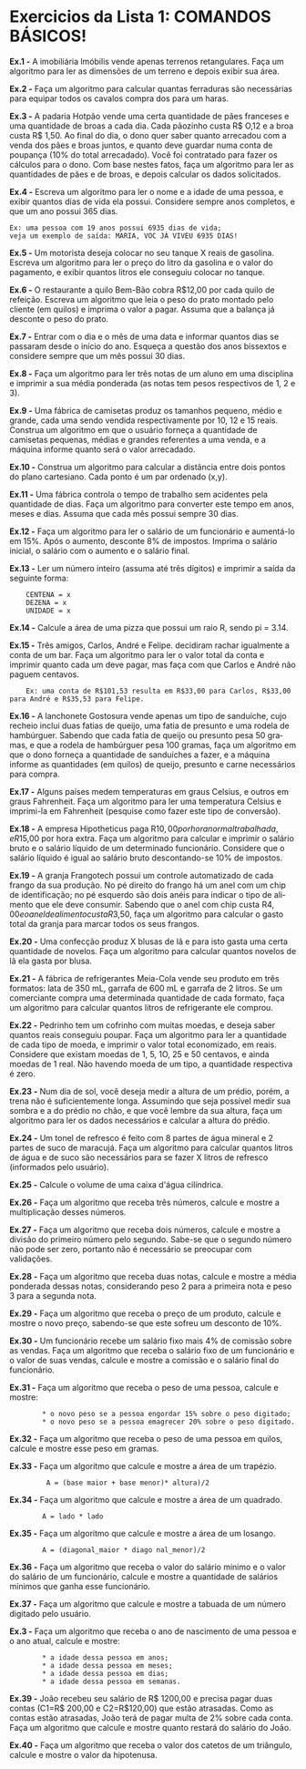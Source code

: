# Exercicios da Lista 1: COMANDOS BÁSICOS!

**Ex.1 -**  A imobiliária lmóbilis vende apenas terrenos retangulares. Faça um algoritmo para ler as dimensões de um terreno e depois exibir sua área.

**Ex.2 -**	Faça um algoritmo para calcular quantas ferraduras são necessárias para equipar todos os cavalos compra­ dos para um haras.

**Ex.3 -**	A padaria Hotpão vende uma certa quantidade de pães franceses e uma quantidade de broas a cada dia. Cada pãozinho custa R$ O,12 e a broa custa R$ 1,50. Ao final do dia, o dono quer saber quanto arrecadou com a venda dos pães e broas juntos, e quanto deve guardar numa conta de poupança (10% do total arre­cadado). Você foi contratado para fazer os cálculos para o dono. Com base nestes fatos, faça um algoritmo para ler as quantidades de pães e de broas, e depois calcular os dados solicitados.

**Ex.4 -** Escreva um algoritmo para ler o nome e a idade de uma pessoa, e exibir quantos dias de vida ela possui. Considere sempre anos completos, e que um ano possui 365 dias. 

    Ex: uma pessoa com 19 anos possui 6935 dias de vida; 
    veja um exemplo de saída: MARIA, VOC JÁ VIVEU 6935 DIAS!

**Ex.5 -**	Um motorista deseja colocar no seu tanque X reais de gasolina. Escreva um algoritmo para ler o preço do litro da gasolina e o valor do pagamento, e exibir quantos litros ele conseguiu colocar no tanque.

**Ex.6 -**	O restaurante a quilo Bem-Bão cobra R$12,00 por cada quilo de refeição. Escreva um algoritmo que leia o peso do prato montado pelo cliente (em quilos) e imprima o valor a pagar. Assuma que a balança já desconte o peso do prato.

**Ex.7 -**	Entrar com o dia e o mês de uma data e informar quantos dias se passaram desde o início do ano. Esqueça a questão dos anos bissextos e considere sempre que um mês possui 30 dias.

**Ex.8 -** Faça um algoritmo para ler três notas de um aluno em uma disciplina e imprimir a sua média ponderada (as notas tem pesos respectivos de 1, 2 e 3).

**Ex.9 -** Uma fábrica de camisetas produz os tamanhos pequeno, médio e grande, cada uma sendo vendida respectivamente por 10, 12 e 15 reais. Construa um algoritmo em que o usuário forneça a quantidade de camisetas pequenas, médias e grandes referentes a uma venda, e a máquina informe quanto será o valor arrecadado. 

**Ex.10 -** Construa um algoritmo para calcular a distância entre dois pontos do plano cartesiano. Cada ponto é um par
ordenado (x,y).

**Ex.11 -**	Uma fábrica controla o tempo de trabalho sem acidentes pela quantidade de dias. Faça um algoritmo para converter este tempo em anos, meses e dias. Assuma que cada mês possui sempre 30 dias.

**Ex.12 -**	Faça um algoritmo para ler o salário de um funcionário e aumentá-lo em 15%. Após o aumento, desconte 8% de impostos. Imprima o salário inicial, o salário com o aumento e o salário final.

**Ex.13 -** Ler um número inteiro (assuma até três dígitos) e imprimir a saída da seguinte forma: 

        CENTENA = x 
        DEZENA = x
        UNIDADE = x

**Ex.14 -**	Calcule a área de uma pizza que possui um raio R, sendo pi = 3.14.

**Ex.15 -** Três amigos, Carlos, André e Felipe. decidiram rachar igualmente a conta de um bar. Faça um algoritmo para ler o valor total da conta e imprimir quanto cada um deve pagar, mas faça com que Carlos e André não paguem centavos. 

        Ex: uma conta de R$101,53 resulta em R$33,00 para Carlos, R$33,00 para André e R$35,53 para Felipe.

**Ex.16 -** A lanchonete Gostosura vende apenas um tipo de sanduíche, cujo recheio inclui duas fatias de queijo, uma
fatia de presunto e uma rodela de hambúrguer. Sabendo que cada fatia de queijo ou presunto pesa 50 gra­mas, e que a rodela de hambúrguer pesa 100 gramas, faça um algoritmo em que o dono forneça a quanti­dade de sanduíches a fazer, e a máquina informe as quantidades (em quilos) de queijo, presunto e carne necessários para compra.

**Ex.17 -** Alguns países medem temperaturas em graus Celsius, e outros em graus Fahrenheit. Faça um algoritmo para ler uma temperatura Celsius e imprimi-la em Fahrenheit (pesquise como fazer este tipo de conversão).

**Ex.18 -**	A empresa Hipotheticus paga R$10,00 por hora normal trabalhada, e R$15,00 por hora extra. Faça um algoritmo para calcular e imprimir o salário bruto e o salário líquido de um determinado funcionário. Considere que o salário líquido é igual ao salário bruto descontando-se 10% de impostos.
 
**Ex.19 -**	A granja Frangotech possui um controle automatizado de cada frango da sua produção. No pé direito do frango há um anel com um chip de identificação; no pé esquerdo são dois anéis para indicar o tipo de ali­ mento que ele deve consumir. Sabendo que o anel com chip custa R$4,00 e o anel de alimento custa R$3,50, faça um algoritmo para calcular o gasto total da granja para marcar todos os seus frangos.

**Ex.20 -**	Uma confecção produz X blusas de lã e para isto gasta uma certa quantidade de novelos. Faça um algoritmo para calcular quantos novelos de lã ela gasta por blusa.

**Ex.21 -**	A fábrica de refrigerantes Meia-Cola vende seu produto em três formatos: lata de 350 mL, garrafa de 600 mL e garrafa de 2 litros. Se um comerciante compra uma determinada quantidade de cada formato, faça um algoritmo para calcular quantos litros de refrigerante ele comprou.

**Ex.22 -**	Pedrinho tem um cofrinho com muitas moedas, e deseja saber quantos reais conseguiu poupar. Faça um algoritmo para ler a quantidade de cada tipo de moeda, e imprimir o valor total economizado, em reais. Considere que existam moedas de 1, 5, 1O, 25 e 50 centavos, e ainda moedas de 1 real. Não havendo moeda de um tipo, a quantidade respectiva é zero.

**Ex.23 -** Num dia de sol, você deseja medir a altura de um prédio, porém, a trena não é suficientemente longa. Assumindo que seja possível medir sua sombra e a do prédio no chão, e que você lembre da sua altura, faça um algoritmo para ler os dados necessários e calcular a altura do prédio.

**Ex.24 -**  Um tonel de refresco é feito com 8 partes de água mineral e 2 partes de suco de maracujá. Faça um algoritmo para calcular quantos litros de água e de suco são necessários para se fazer X litros de refresco (informados pelo usuário).

**Ex.25 -** Calcule o volume de uma caixa d'água cilíndrica.

**Ex.26 -**	Faça um algoritmo que receba três números, calcule e mostre a multiplicação desses números.

**Ex.27 -**	Faça um algoritmo que receba dois números, calcule e mostre a divisão do primeiro número pelo segundo. Sabe-se que o segundo número não pode ser zero, portanto não é necessário se preocupar com validações.

**Ex.28 -**  Faça um algoritmo que receba duas notas, calcule e mostre a média ponderada dessas notas, considerando peso 2 para a primeira nota e peso 3 para a segunda nota.

**Ex.29 -**	Faça um algoritmo que receba o preço de um produto, calcule e mostre o novo preço, sabendo-se que este sofreu um desconto de 10%.

**Ex.30 -**	Um funcionário recebe um salário fixo mais 4% de comissão sobre as vendas. Faça um algoritmo que receba o salário fixo de um funcionário e o valor de suas vendas, calcule e mostre a comissão e o salário final do funcionário.

**Ex.31 -**	Faça um algoritmo que receba o peso de uma pessoa, calcule e mostre:

            * o novo peso se a pessoa engordar 15% sobre o peso digitado;
            * o novo peso se a pessoa emagrecer 20% sobre o peso digitado.

**Ex.32 -**	Faça um algoritmo que receba o peso de uma pessoa em quilos, calcule e mostre esse peso em gramas.

**Ex.33 -**	Faça um algoritmo que calcule e mostre a área de um trapézio. 

             A = (base maior + base menor)* altura)/2

**Ex.34 -** Faça um algoritmo que calcule e mostre a área de um quadrado. 

            A = lado * lado

**Ex.35 -**	Faça um algoritmo que calcule e mostre a área de um losango. 

            A = (diagonal_maior * diago­ nal_menor)/2

**Ex.36 -**	Faça um algoritmo que receba o valor do salário mínimo e o valor do salário de um funcionário, calcule e mostre a quantidade de salários mínimos que ganha esse funcionário.

**Ex.37 -** Faça um algoritmo que calcule e mostre a tabuada de um número digitado pelo usuário.

**Ex.3 -**	Faça um algoritmo que receba o ano de nascimento de uma pessoa e o ano atual, calcule e mostre:

            * a idade dessa pessoa em anos;
            * a idade dessa pessoa em meses;
            * a idade dessa pessoa em dias;
            * a idade dessa pessoa em semanas.

**Ex.39 -** João recebeu seu salário de R$ 1200,00 e precisa pagar duas contas (C1=R$ 200,00 e C2=R$120,00) que estão atrasadas. Como as contas estão atrasadas, João terá de pagar multa de 2% sobre cada conta. Faça um algoritmo que calcule e mostre quanto restará do salário do João.

**Ex.40 -** Faça um algoritmo que receba o valor dos catetos de um triângulo, calcule e mostre o valor da hipotenusa.
